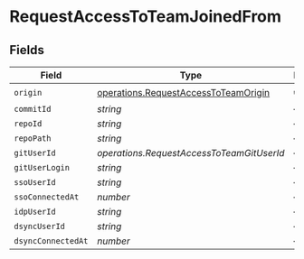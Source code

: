 # RequestAccessToTeamJoinedFrom


## Fields

| Field                                                                                        | Type                                                                                         | Required                                                                                     | Description                                                                                  |
| -------------------------------------------------------------------------------------------- | -------------------------------------------------------------------------------------------- | -------------------------------------------------------------------------------------------- | -------------------------------------------------------------------------------------------- |
| `origin`                                                                                     | [operations.RequestAccessToTeamOrigin](../../models/operations/requestaccesstoteamorigin.md) | :heavy_check_mark:                                                                           | N/A                                                                                          |
| `commitId`                                                                                   | *string*                                                                                     | :heavy_minus_sign:                                                                           | N/A                                                                                          |
| `repoId`                                                                                     | *string*                                                                                     | :heavy_minus_sign:                                                                           | N/A                                                                                          |
| `repoPath`                                                                                   | *string*                                                                                     | :heavy_minus_sign:                                                                           | N/A                                                                                          |
| `gitUserId`                                                                                  | *operations.RequestAccessToTeamGitUserId*                                                    | :heavy_minus_sign:                                                                           | N/A                                                                                          |
| `gitUserLogin`                                                                               | *string*                                                                                     | :heavy_minus_sign:                                                                           | N/A                                                                                          |
| `ssoUserId`                                                                                  | *string*                                                                                     | :heavy_minus_sign:                                                                           | N/A                                                                                          |
| `ssoConnectedAt`                                                                             | *number*                                                                                     | :heavy_minus_sign:                                                                           | N/A                                                                                          |
| `idpUserId`                                                                                  | *string*                                                                                     | :heavy_minus_sign:                                                                           | N/A                                                                                          |
| `dsyncUserId`                                                                                | *string*                                                                                     | :heavy_minus_sign:                                                                           | N/A                                                                                          |
| `dsyncConnectedAt`                                                                           | *number*                                                                                     | :heavy_minus_sign:                                                                           | N/A                                                                                          |